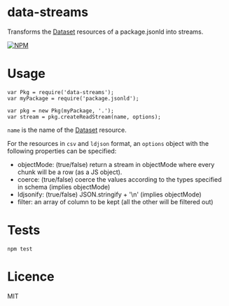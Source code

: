 data-streams
============

Transforms the [Dataset](http://schema.org/Dataset) resources of a package.jsonld into streams.

[![NPM](https://nodei.co/npm/data-streams.png)](https://nodei.co/npm/data-streams/)


Usage
=====

    var Pkg = require('data-streams');
    var myPackage = require('package.jsonld');

    var pkg = new Pkg(myPackage, '.');
    var stream = pkg.createReadStream(name, options);


```name``` is the name of the [Dataset](http://www.schema.org/Dataset) resource.

For the resources in ```csv``` and ```ldjson``` format, an
```options``` object with the following properties can be specified:

- objectMode: (true/false) return a stream in objectMode where every chunk will be a row (as a JS object).
- coerce: (true/false) coerce the values according to the types specified in schema (implies objectMode)
- ldjsonify: (true/false) JSON.stringify + '\n' (implies objectMode)
- filter: an array of column to be kept (all the other will be filtered out)

Tests
=====

    npm test


Licence
=======

MIT
